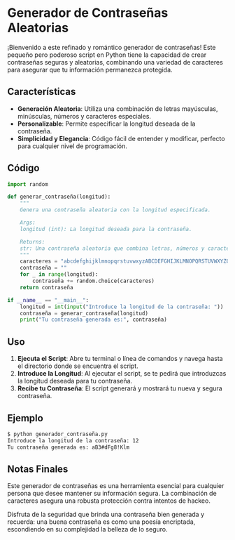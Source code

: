# Generador de Contraseñas Aleatorias

¡Bienvenido a este refinado y romántico generador de contraseñas! Este pequeño pero poderoso script en Python tiene la capacidad de crear contraseñas seguras y aleatorias, combinando una variedad de caracteres para asegurar que tu información permanezca protegida.

## Características

- **Generación Aleatoria**: Utiliza una combinación de letras mayúsculas, minúsculas, números y caracteres especiales.
- **Personalizable**: Permite especificar la longitud deseada de la contraseña.
- **Simplicidad y Elegancia**: Código fácil de entender y modificar, perfecto para cualquier nivel de programación.

## Código

```python
import random

def generar_contraseña(longitud):
    """
    Genera una contraseña aleatoria con la longitud especificada.

    Args:
    longitud (int): La longitud deseada para la contraseña.

    Returns:
    str: Una contraseña aleatoria que combina letras, números y caracteres especiales.
    """
    caracteres = "abcdefghijklmnopqrstuvwxyzABCDEFGHIJKLMNOPQRSTUVWXYZ0123456789!@#$%^&*()"
    contraseña = ""
    for _ in range(longitud):
        contraseña += random.choice(caracteres)
    return contraseña

if __name__ == "__main__":
    longitud = int(input("Introduce la longitud de la contraseña: "))
    contraseña = generar_contraseña(longitud)
    print("Tu contraseña generada es:", contraseña)
```

## Uso

1. **Ejecuta el Script**: Abre tu terminal o línea de comandos y navega hasta el directorio donde se encuentra el script.
2. **Introduce la Longitud**: Al ejecutar el script, se te pedirá que introduzcas la longitud deseada para tu contraseña.
3. **Recibe tu Contraseña**: El script generará y mostrará tu nueva y segura contraseña.

## Ejemplo

```sh
$ python generador_contraseña.py
Introduce la longitud de la contraseña: 12
Tu contraseña generada es: aB3#dFg8!Klm
```

## Notas Finales

Este generador de contraseñas es una herramienta esencial para cualquier persona que desee mantener su información segura. La combinación de caracteres asegura una robusta protección contra intentos de hackeo. 

Disfruta de la seguridad que brinda una contraseña bien generada y recuerda: una buena contraseña es como una poesía encriptada, escondiendo en su complejidad la belleza de lo seguro.

